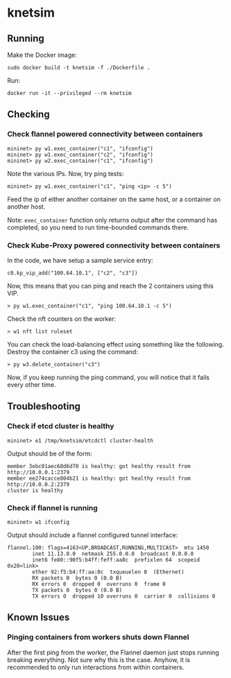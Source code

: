 # knetsim

## Running

Make the Docker image:
```
sudo docker build -t knetsim -f ./Dockerfile .
```

Run:
```
docker run -it --privileged --rm knetsim
```

## Checking

### Check flannel powered connectivity between containers

```
mininet> py w1.exec_container("c1", "ifconfig")
mininet> py w1.exec_container("c2", "ifconfig")
mininet> py w2.exec_container("c1", "ifconfig")
```

Note the various IPs. Now, try ping tests:

```
mininet> py w1.exec_container("c1", "ping <ip> -c 5")
```
Feed the ip of either another container on the same host, or a container on another host.

Note: `exec_container` function only returns output after the command has completed, so you need to run time-bounded commands there.

### Check Kube-Proxy powered connectivity between containers

In the code, we have setup a sample service entry:
```
c0.kp_vip_add("100.64.10.1", ["c2", "c3"])
```

Now, this means that you can ping and reach the 2 containers using this VIP.

```
> py w1.exec_container("c1", "ping 100.64.10.1 -c 5")
```

Check the nft counters on the worker:
```
> w1 nft list ruleset
```

You can check the load-balancing effect using something like the following. Destroy the container c3 using the command:
```
> py w3.delete_container("c3")
```
Now, if you keep running the ping command, you will notice that it fails every other time.

## Troubleshooting

### Check if etcd cluster is healthy

```
mininet> e1 /tmp/knetsim/etcdctl cluster-health
```

Output should be of the form:
```
member 3ebc01aec68d6d70 is healthy: got healthy result from http://10.0.0.1:2379
member ee274cacce804b21 is healthy: got healthy result from http://10.0.0.2:2379
cluster is healthy
```

### Check if flannel is running

```
mininet> w1 ifconfig
```

Output should include a flannel configured tunnel interface:
```
flannel.100: flags=4163<UP,BROADCAST,RUNNING,MULTICAST>  mtu 1450
        inet 11.13.0.0  netmask 255.0.0.0  broadcast 0.0.0.0
        inet6 fe80::90f5:b4ff:feff:aa8c  prefixlen 64  scopeid 0x20<link>
        ether 92:f5:b4:ff:aa:8c  txqueuelen 0  (Ethernet)
        RX packets 0  bytes 0 (0.0 B)
        RX errors 0  dropped 0  overruns 0  frame 0
        TX packets 0  bytes 0 (0.0 B)
        TX errors 0  dropped 10 overruns 0  carrier 0  collisions 0
```

## Known Issues

### Pinging containers from workers shuts down Flannel

After the first ping from the worker, the Flannel daemon just stops running breaking everything. Not sure why this is the case. Anyhow, it is recommended to only run interactions from within containers.
